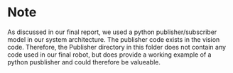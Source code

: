 # Note

As discussed in our final report, we used a python publisher/subscriber model in our system architecture. The publisher code exists in the vision code. Therefore, the Publisher directory in this folder does not contain any code used in our final robot, but does provide a working example of a python pusblisher and could therefore be valueable. 
